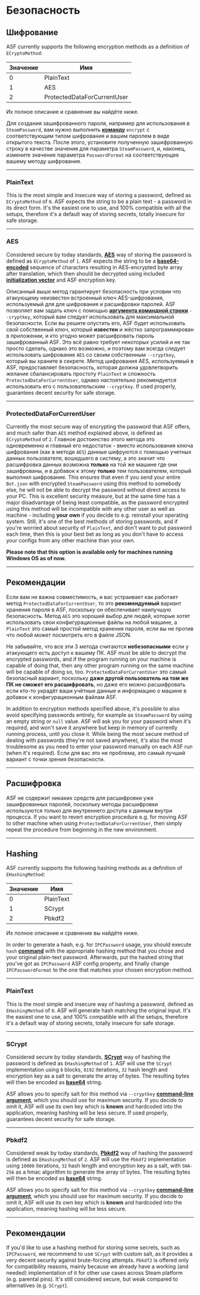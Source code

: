 # Безопасность

## Шифрование

ASF currently supports the following encryption methods as a definition of `ECryptoMethod`:

| Значение | Имя                         |
| -------- | --------------------------- |
| 0        | PlainText                   |
| 1        | AES                         |
| 2        | ProtectedDataForCurrentUser |

Их полное описание и сравнение вы найдёте ниже.

Для создания зашифрованного пароля, например для использования в `SteamPassword`, вам нужно выполнить **[команду](https://github.com/JustArchiNET/ArchiSteamFarm/wiki/Commands-ru-RU)** `encrypt` с соответствующим типом шифрования и вашим паролем в виде открытого текста. После этого, установите полученную зашифрованную строку в качестве значения для параметра `SteamPassword`, и, наконец, измените значение параметра `PasswordFormat` на соответствующее вашему методу шифрования.

* * *

### PlainText

This is the most simple and insecure way of storing a password, defined as `ECryptoMethod` of `0`. ASF expects the string to be a plain text - a password in its direct form. It's the easiest one to use, and 100% compatible with all the setups, therefore it's a default way of storing secrets, totally insecure for safe storage.

* * *

### AES

Considered secure by today standards, **[AES](https://en.wikipedia.org/wiki/Advanced_Encryption_Standard)** way of storing the password is defined as `ECryptoMethod` of `1`. ASF expects the string to be a **[base64-encoded](https://en.wikipedia.org/wiki/Base64)** sequence of characters resulting in AES-encrypted byte array after translation, which then should be decrypted using included **[initialization vector](https://en.wikipedia.org/wiki/Initialization_vector)** and ASF encryption key.

Описанный выше метод гарантирует безопасность при условии что атакующему неизвестен встроенный ключ AES-шифрования, используемый для для шифрования и расшифровки паролей. ASF позволяет вам задать ключ с помощью **[аргумента командной строки](https://github.com/JustArchiNET/ArchiSteamFarm/wiki/Command-Line-Arguments-ru-RU)** `--cryptkey`, который вам следует использовать для максимальной безопасности. Если вы решите опустить его, ASF будет использовать свой собственный ключ, который **известен** и жёстко запрограммирован в приложении, и кто угодно может расшифровать пароль зашифрованный ASF. Это всё равно требует некоторых усилий и не так просто сделать, однако это возможно, и поэтому вам всегда следует использовать шифрование `AES` со своим собственным `--cryptkey`, который вы храните в секрете. Метод шифрования AES, используемый в ASF, предоставляет безопасность, которая должна удовлетворить желание сбалансировать простоту `PlainText` и сложность `ProtectedDataForCurrentUser`, однако настоятельно рекомендуется использовать его с пользовательским `--cryptkey`. If used properly, guarantees decent security for safe storage.

* * *

### ProtectedDataForCurrentUser

Currently the most secure way of encrypting the password that ASF offers, and much safer than `AES` method explained above, is defined as `ECryptoMethod` of `2`. Главное достоинство этого метода это одновременно и главный его недостаток - вместо использования ключа шифрования (как в методе `AES`) данные шифруются с помощью учетных данных пользователя, вошедшего в систему, а это значит что расшифровка данных возможна **только** на той же машине где они зашифрованы, и в добавок к этому **только** тем пользователем, который выполнил шифрование. This ensures that even if you send your entire `Bot.json` with encrypted `SteamPassword` using this method to somebody else, he will not be able to decrypt the password without direct access to your PC. This is excellent security measure, but at the same time has a major disadvantage of being least compatible, as the password encrypted using this method will be incompatible with any other user as well as machine - including **your own** if you decide to e.g. reinstall your operating system. Still, it's one of the best methods of storing passwords, and if you're worried about security of `PlainText`, and don't want to put password each time, then this is your best bet as long as you don't have to access your configs from any other machine than your own.

**Please note that this option is available only for machines running Windows OS as of now.**

* * *

## Рекомендации

Если вам не важна совместимость, и вас устраивает как работает метод `ProtectedDataForCurrentUser`, то это **рекомендуемый** вариант хранения пароля в ASF, поскольку он обеспечивает наилучшую безопасность. Метод `AES` это хороший выбор для людей, которые хотят использовать свои конфигурационные файлы на любой машине, а `PlainText` это самый простой метод хранения пароля, если вы не против что любой может посмотреть его в файле JSON.

Не забывайте, что все эти 3 метода считаются **небезопасными** если у атакующего есть доступ к вашему ПК. ASF must be able to decrypt the encrypted passwords, and if the program running on your machine is capable of doing that, then any other program running on the same machine will be capable of doing so, too. `ProtectedDataForCurrentUser` это самый безопасный вариант, поскольку **даже другой пользователь на том же ПК не сможет его расшифровать**, но даже его можно расшифровать если кто-то украдёт ваши учётные данные и информацию о машине в добавок к конфигурационным файлам ASF.

In addition to encryption methods specified above, it's possible to also avoid specifying passwords entirely, for example as `SteamPassword` by using an empty string or `null` value. ASF will ask you for your password when it's required, and won't save it anywhere but keep in memory of currently running process, until you close it. While being the most secure method of dealing with passwords (they're not saved anywhere), it's also the most troublesome as you need to enter your password manually on each ASF run (when it's required). Если для вас это не проблема, это самый лучший вариант с точки зрения безопасности.

* * *

## Расшифровка

ASF не содержит никаких средств для расшифровки уже зашифрованных паролей, поскольку методы расшифровки используются только для внутреннего доступа к данным внутри процесса. If you want to revert encryption procedure e.g. for moving ASF to other machine when using `ProtectedDataForCurrentUser`, then simply repeat the procedure from beginning in the new environment.

* * *

## Hashing

ASF currently supports the following hashing methods as a definition of `EHashingMethod`:

| Значение | Имя       |
| -------- | --------- |
| 0        | PlainText |
| 1        | SCrypt    |
| 2        | Pbkdf2    |

Их полное описание и сравнение вы найдёте ниже.

In order to generate a hash, e.g. for `IPCPassword` usage, you should execute `hash` **[command](https://github.com/JustArchiNET/ArchiSteamFarm/wiki/Commands)** with the appropriate hashing method that you chose and your original plain-text password. Afterwards, put the hashed string that you've got as `IPCPassword` ASF config property, and finally change `IPCPasswordFormat` to the one that matches your chosen encryption method.

* * *

### PlainText

This is the most simple and insecure way of hashing a password, defined as `EHashingMethod` of `0`. ASF will generate hash matching the original input. It's the easiest one to use, and 100% compatible with all the setups, therefore it's a default way of storing secrets, totally insecure for safe storage.

* * *

### SCrypt

Considered secure by today standards, **[SCrypt](https://en.wikipedia.org/wiki/Scrypt)** way of hashing the password is defined as `EHashingMethod` of `1`. ASF will use the `SCrypt` implementation using `8` blocks, `8192` iterations, `32` hash length and encryption key as a salt to generate the array of bytes. The resulting bytes will then be encoded as **[base64](https://en.wikipedia.org/wiki/Base64)** string.

ASF allows you to specify salt for this method via `--cryptkey` **[command-line argument](https://github.com/JustArchiNET/ArchiSteamFarm/wiki/Command-Line-Arguments)**, which you should use for maximum security. If you decide to omit it, ASF will use its own key which is **known** and hardcoded into the application, meaning hashing will be less secure. If used properly, guarantees decent security for safe storage.

* * *

### Pbkdf2

Considered weak by today standards, **[Pbkdf2](https://en.wikipedia.org/wiki/PBKDF2)** way of hashing the password is defined as `EHashingMethod` of `2`. ASF will use the `Pbkdf2` implementation using `10000` iterations, `32` hash length and encryption key as a salt, with `SHA-256` as a hmac algorithm to generate the array of bytes. The resulting bytes will then be encoded as **[base64](https://en.wikipedia.org/wiki/Base64)** string.

ASF allows you to specify salt for this method via `--cryptkey` **[command-line argument](https://github.com/JustArchiNET/ArchiSteamFarm/wiki/Command-Line-Arguments)**, which you should use for maximum security. If you decide to omit it, ASF will use its own key which is **known** and hardcoded into the application, meaning hashing will be less secure.

* * *

## Рекомендации

If you'd like to use a hashing method for storing some secrets, such as `IPCPassword`, we recommend to use `SCrypt` with custom salt, as it provides a very decent security against brute-forcing attempts. `Pbkdf2` is offered only for compatibility reasons, mainly because we already have a working (and needed) implementation of it for other use cases across Steam platform (e.g. parental pins). It's still considered secure, but weak compared to alternatives (e.g. `SCrypt`).